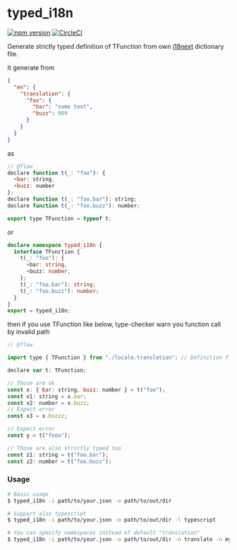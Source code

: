 # typed_i18n

[![npm version](https://badge.fury.io/js/%40kogai%2Ftyped_i18n.svg)](https://badge.fury.io/js/%40kogai%2Ftyped_i18n)
[![CircleCI](https://circleci.com/gh/kogai/typed_i18n.svg?style=svg)](https://circleci.com/gh/kogai/typed_i18n)

Generate strictly typed definition of TFunction from own [i18next](https://github.com/i18next/i18next) dictionary file.

It generate from

```json
{
  "en": {
    "translation": {
      "foo": {
        "bar": "some text",
        "buzz": 999
      }
    }
  }
}
```

as

```javascript
// @flow
declare function t(_: "foo"): {
  +bar: string,
  +buzz: number
};
declare function t(_: "foo.bar"): string;
declare function t(_: "foo.buzz"): number;

export type TFunction = typeof t;
```

or

```typescript
declare namespace typed_i18n {
  interface TFunction {
    t(_: "foo"): {
      +bar: string,
      +buzz: number,
    };
    t(_: "foo.bar"): string;
    t(_: "foo.buzz"): number;
  }
}
export = typed_i18n;
```

then if you use TFunction like below, type-checker warn you function call by invalid path

```javascript
// @flow

import type { TFunction } from "./locale.translation"; // Definition file generated

declare var t: TFunction;

// Those are ok
const x: { bar: string, buzz: number } = t("foo");
const x1: string = x.bar;
const x2: number = x.buzz;
// Expect error
const x3 = x.buzzz;

// Expect error
const y = t("fooo");

// Those are also strictly typed too
const z1: string = t("foo.bar");
const z2: number = t("foo.buzz");
```

### Usage

```bash
# Basic usage
$ typed_i18n -i path/to/your.json -o path/to/out/dir

# Support also typescript
$ typed_i18n -i path/to/your.json -o path/to/out/dir -l typescript

# You can specify namespaces instead of default "translation"
$ typed_i18n -i path/to/your.json -o path/to/out/dir -n translate -n my-namespace -n other-namespace
```
